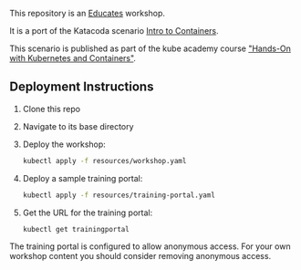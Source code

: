 This repository is an [Educates](https://docs.edukates.io/) workshop.

It is a port of the Katacoda scenario [Intro to Containers](https://github.com/kube-academy/katacoda-scenarios/tree/master/intro-to-containers-k8s).

This scenario is published as part of the kube academy course ["Hands-On with Kubernetes and Containers"](https://kube.academy/courses/hands-on-with-kubernetes-and-containers).

## Deployment Instructions

1. Clone this repo
1. Navigate to its base directory
1. Deploy the workshop:

    ```bash
    kubectl apply -f resources/workshop.yaml
    ```

1. Deploy a sample training portal:

    ```bash
    kubectl apply -f resources/training-portal.yaml
    ```

1. Get the URL for the training portal:

    ```bash
    kubectl get trainingportal
    ```

The training portal is configured to allow anonymous access. For your own
workshop content you should consider removing anonymous access.
